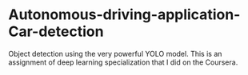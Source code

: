 # Autonomous-driving-application-Car-detection
Object detection using the very powerful YOLO model.  This is an assignment of deep learning specialization that I did on the Coursera.
